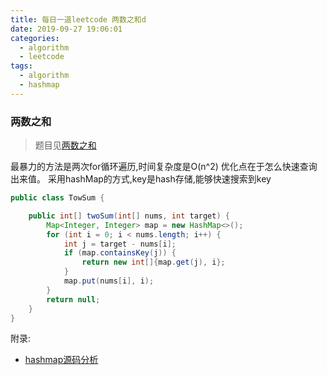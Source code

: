 ```yaml
---
title: 每日一道leetcode 两数之和d
date: 2019-09-27 19:06:01
categories:
  - algorithm
  - leetcode
tags:
  - algorithm
  - hashmap
---
```

### 两数之和
> 题目见[两数之和](https://leetcode-cn.com/problems/two-sum/)

最暴力的方法是两次for循环遍历,时间复杂度是O(n^2)
优化点在于怎么快速查询出来值。
采用hashMap的方式,key是hash存储,能够快速搜索到key
```java
public class TowSum {

    public int[] twoSum(int[] nums, int target) {
        Map<Integer, Integer> map = new HashMap<>();
        for (int i = 0; i < nums.length; i++) {
            int j = target - nums[i];
            if (map.containsKey(j)) {
                return new int[]{map.get(j), i};
            }
            map.put(nums[i], i);
        }
        return null;
    }
}

```

附录:
- [hashmap源码分析](https://laoshirenclub.com/categories/java/hashmap/)
